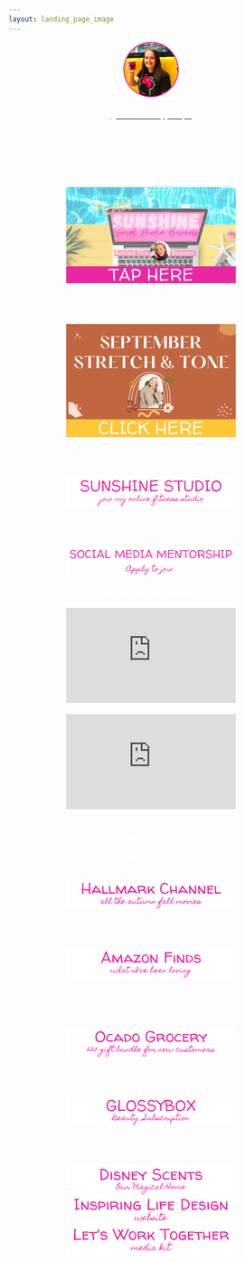 ```yaml
---
layout: landing_page_image
---
```

<center>
<img src='/i/corinnamaryphillips/cmp-small.png' style='width: 100px; height: 100px; margin: auto;' alt='Profile image of Corinna'>
<h6>
<a href="https://www.instagram.com/corinnamaryphillips/" target="_blank" rel="noopener"><span style="color:white">@corinnamaryphillips</span></a>
</h6>
<br />
</center>
<center>

<h6 class="title"><span style="color:white">Peek Behind The Scenes Of My Business...</span></h6>
<a href="/sunshinestudio/mentorship/behind-scenes"><img src='/i/Buttons/instagram/image-buttons/behind-scenes-button.png' style='width: 300px; margin: auto;' alt='link to Sunshine Social Media Mentorship behind the scenes signup page' /></a>

<h6 class="title"><span style="color:white">Take Time For You This September...</span></h6>
<a href="/sunshinestudio/stretchandtone"><img src='/i/Buttons/instagram/image-buttons/stretch.png' alt='link to September Stretch & Tone enquiry page' /></a>

<h6 class="title"><span style="color:white">Get Into Your Best Fitness Ever...</span></h6>
<a href="/sunshinestudio"><img src='/i/Buttons/instagram/cmp/sunshinestudio.png' alt='link to Sunshine Studio information request page' /></a>

<h6 class="title"><span style="color:white">Join My Social Media Business Mentorship...</span></h6>
<a href="/sunshinestudio/mentorship"><img src='/i/Buttons/instagram/cmp/mentorship.png' alt='link to Sunshine Studio mentoring information request page' /></a>
<br />

 <div class="separator-2"></div>

<!-- Corinna Phillips YouTube latest START -->
  <h4 class="title"><span style="color:white">Latest YouTube Videos...</span></h4>
  
<iframe width="300" height="168" src="https://www.youtube-nocookie.com/embed/k7IedZeeXyA?rel=0" frameborder="0" allow="accelerometer; autoplay; encrypted-media; gyroscope; picture-in-picture" allowfullscreen></iframe>
  <br><br>

<iframe width="300" height="168" src="https://www.youtube-nocookie.com/embed/a6xT7Ba_rF4?rel=0" frameborder="0" allow="accelerometer; autoplay; encrypted-media; gyroscope; picture-in-picture" allowfullscreen></iframe>
  <br><br>

  
<!-- YouTube latest END -->

<div class="separator-2"></div>
<h4 class="title"><span style="color:white">As Used By Corinna...</span></h4>
<h6 class="title"><span style="color:white">Smoochy Autumn Fall Movies on Hallmark</span></h6>
<a href="https://www.amazon.co.uk/gp/video/offers/?benefitId=hallmarkuk&tag=corinnaphilli-21" target="_blank" rel="noopener"><img src='/i/Buttons/instagram/cmp/hallmark.png' alt='link to get the Hallmark Channel via Amazon Prime in UK' /></a>
<h6 class="title"><span style="color:white">What I've Been Buying On Amazon</span></h6>
<a href="https://www.amazon.co.uk/shop/inspiringlifedesign?listId=3U0NM08QFZXW7&ref=idea_share_inf" target="_blank" rel="noopener"><img src='/i/Buttons/instagram/cmp/amazon.png' alt='link to my Amazon Storefront Instagram list' /></a>
<h6 class="title"><span style="color:white">New Customers Receive A £25 Gift Bundle<br />With First Shop (minimum spend £85):</span></h6>
<a href="https://www.ocado.com/referred-friend/505cbe3b487044c485eff16fa1d3b405/0x02000000E1D9F75CFB9D7F9BB57A8999A021616E5D6AB0C4B49D4888A9C28770F8FC3DB51563962A7A806E83981656DD51CAC03A774FD57544EB599A74A000D3C34B9243/?utm_source=mgm&utm_medium=referral-link&utm_campaign=refer-a-friend" target="_blank" rel="noopener"><img src='/i/Buttons/instagram/cmp/ocado.png' alt='link to Ocado £25 gift bundle offer' /></a>
<h6 class="title"><span style="color:white">Use code <i>CORINNA-RO6</i> for 20% off:</span></h6>
<a href="https://inspiringlifedesign.com/takemeto/glossy" target="_blank" rel="noopener"><img src='/i/Buttons/instagram/cmp/glossybox.png' alt='link to GlossyBox site' /></a>
<h6 class="title"><span style="color:white">Use code <i>ropedrop</i> for 10% off:</span></h6>
<a href="https://www.ourmagicalhome.co.uk/" target="_blank" rel="noopener"><img src='/i/Buttons/instagram/cmp/ourmagicalhome.png' alt='link to Our Magical Home Etsy store' /></a>
<br />

 <div class="separator-2"></div>
<a href="https://inspiringlifedesign.com" target="_blank" rel="noopener"><img src='/i/Buttons/instagram/cmp/ild.png' alt='link to Inspiring Life Design website' /></a>
<br />
<a href="https://inspiringlifedesign.com/printables/ILD_Media_Kit.pdf" target="_blank" rel="noopener"><img src='/i/Buttons/instagram/cmp/mediakit.png' alt='link to Inspiring Life Design Media Kit' /></a>
<br />

</center>